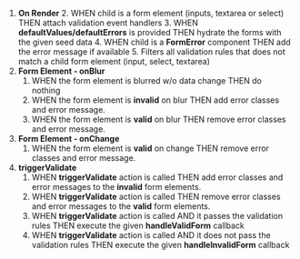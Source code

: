 1.  **On Render**
    2.  WHEN child is a form element (inputs, textarea or select) THEN attach validation event handlers
    3.  WHEN **defaultValues/defaultErrors** is provided THEN hydrate the forms with the given seed data
    4.  WHEN child is a **FormError** component THEN add the error message if available
    5.  Filters all validation rules that does not match a child form element (input, select, textarea)
2.  **Form Element - onBlur**
	1. 	WHEN the form element is blurred w/o data change THEN do nothing
    2.  WHEN the form element is **invalid** on blur THEN add error classes and error message.
    3.  WHEN the form element is **valid** on blur THEN remove error classes and error message.
2.  **Form Element - onChange**
    1.  WHEN the form element is **valid** on change THEN remove error classes and error message.
3.  **triggerValidate**
    1.  WHEN **triggerValidate** action is called THEN add error classes and error messages to the **invalid** form elements.
    2.  WHEN **triggerValidate** action is called THEN remove error classes and error messages to the **valid** form elements.
    3.  WHEN **triggerValidate** action is called AND it passes the validation rules THEN execute the given **handleValidForm** callback
    4.  WHEN **triggerValidate** action is called AND it does not pass the validation rules THEN execute the given **handleInvalidForm** callback